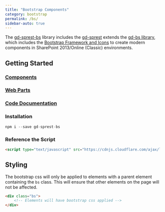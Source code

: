 ```yaml
---
title: "Bootstrap Components"
category: bootstrap
permalink: /bs/
sidebar-auto: true
---
```


The [gd-sprest-bs](https://github.com/gunjandatta/sprest-bs) library includes the [gd-sprest](https://github.com/gunjandatta/sprest) extends the [gd-bs library](https://github.com/gunjandatta/gd-bs), which includes the [Bootstrap Framework and Icons](https://getbootstrap.com/) to create modern components in SharePoint 2013/Online (Classic) environments.

## Getting Started

### [Components](components)
### [Web Parts](webparts)
### [Code Documentation](/docs/sprest-bs/globals.html)

### Installation

```js
npm i --save gd-sprest-bs
```

### Reference the Script

```html
<script type="text/javascript" src="https://cdnjs.cloudflare.com/ajax/libs/gd-sprest-bs/8.3.5/gd-sprest-bs.min.js"></script>
```

## Styling

The bootstrap css will only be applied to elements with a parent element containing the ```bs``` class. This will ensure that other elements on the page will not be affected.

```html
<div class="bs">
    <!-- Elements will have bootstrap css applied -->
</div>
```